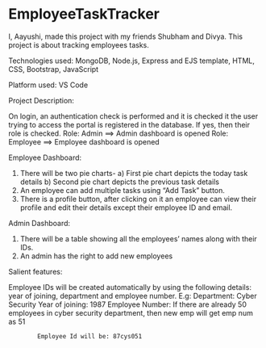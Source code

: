 # EmployeeTaskTracker
I, Aayushi, made this project with my friends Shubham and Divya. This project is about tracking employees tasks.

Technologies used: 
MongoDB, Node.js, Express and EJS template, HTML, CSS, Bootstrap, JavaScript


Platform used:
VS Code

Project Description: 

On login, an authentication check is performed and it is checked it the user trying to access the portal is registered in the database.
If yes, then their role is checked.
     Role: Admin ==> Admin dashboard is opened
     Role: Employee ==> Employee dashboard is opened
     
Employee Dashboard:

1. There will be two pie charts-
   a) First pie chart depicts the today task details 
   b) Second pie chart depicts the previous task details
2. An employee can add multiple tasks using “Add Task” button.
3. There is a profile button, after clicking on it an employee can view their profile and edit their details except their employee ID and email.

Admin Dashboard:

1. There will be a table showing all the employees’ names along with their IDs.
2. An admin has the right to add new employees

Salient features:

Employee IDs will be created automatically by using the following details: year of joining, department and employee number.
E.g: 
            Department: Cyber Security
            Year of joining: 1987
            Employee Number: If there are already 50 employees in cyber security department, then new emp will get emp num as 51
            
            Employee Id will be: 87cys051
